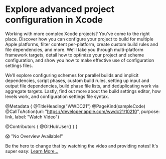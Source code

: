 # Explore advanced project configuration in Xcode

Working with more complex Xcode projects? You’ve come to the right place. Discover how you can configure your project to build for multiple Apple platforms, filter content per-platform, create custom build rules and file dependencies, and more. We’ll take you through multi-platform framework targets, detail how to optimize your project and scheme configuration, and show you how to make effective use of configuration settings files. 

We’ll explore configuring schemes for parallel builds and implicit dependencies, script phases, custom build rules, setting up input and output file dependencies, build phase file lists, and deduplicating work via aggregate targets. Lastly, find out more about the build settings editor, how levels work, and configuration settings file syntax.

@Metadata {
   @TitleHeading("WWDC21")
   @PageKind(sampleCode)
   @CallToAction(url: "https://developer.apple.com/wwdc21/10210", purpose: link, label: "Watch Video")

   @Contributors {
      @GitHubUser(<replace this with your GitHub handle>)
   }
}

😱 "No Overview Available!"

Be the hero to change that by watching the video and providing notes! It's super easy:
 [Learn More…](https://wwdcnotes.github.io/WWDCNotes/documentation/wwdcnotes/contributing)
